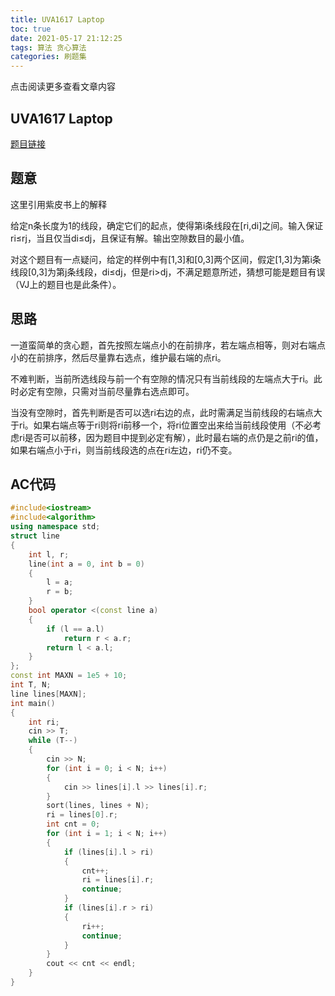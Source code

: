 ```yaml
---
title: UVA1617 Laptop
toc: true
date: 2021-05-17 21:12:25
tags: 算法 贪心算法
categories: 刷题集
---
```


​​点击阅读更多查看文章内容<!--more-->

## UVA1617 Laptop
[题目链接](https://vjudge.net/problem/UVA-1617)

## 题意
这里引用紫皮书上的解释

给定n条长度为1的线段，确定它们的起点，使得第i条线段在[ri,di]之间。输入保证ri≤rj，当且仅当di≤dj，且保证有解。输出空隙数目的最小值。

对这个题目有一点疑问，给定的样例中有[1,3]和[0,3]两个区间，假定[1,3]为第i条线段[0,3]为第j条线段，di≤dj，但是ri>dj，不满足题意所述，猜想可能是题目有误（VJ上的题目也是此条件）。

## 思路
一道蛮简单的贪心题，首先按照左端点小的在前排序，若左端点相等，则对右端点小的在前排序，然后尽量靠右选点，维护最右端的点ri。

不难判断，当前所选线段与前一个有空隙的情况只有当前线段的左端点大于ri。此时必定有空隙，只需对当前尽量靠右选点即可。

当没有空隙时，首先判断是否可以选ri右边的点，此时需满足当前线段的右端点大于ri。如果右端点等于ri则将ri前移一个，将ri位置空出来给当前线段使用（不必考虑ri是否可以前移，因为题目中提到必定有解），此时最右端的点仍是之前ri的值，如果右端点小于ri，则当前线段选的点在ri左边，ri仍不变。

## AC代码

```cpp
#include<iostream>
#include<algorithm>
using namespace std;
struct line
{
	int l, r;
	line(int a = 0, int b = 0)
	{
		l = a;
		r = b;
	}
	bool operator <(const line a)
	{
		if (l == a.l)
			return r < a.r;
		return l < a.l;
	}
};
const int MAXN = 1e5 + 10;
int T, N;
line lines[MAXN];
int main()
{
	int ri;
	cin >> T;
	while (T--)
	{
		cin >> N;
		for (int i = 0; i < N; i++)
		{
			cin >> lines[i].l >> lines[i].r;
		}
		sort(lines, lines + N);
		ri = lines[0].r;
		int cnt = 0;
		for (int i = 1; i < N; i++)
		{
			if (lines[i].l > ri)
			{
				cnt++;
				ri = lines[i].r;
				continue;
			}
			if (lines[i].r > ri)
			{
				ri++;
				continue;
			}
		}
		cout << cnt << endl;
	}
}
```

